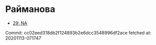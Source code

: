 # Райманова
- [29: NA](29.md)

Commit: cc02eed318db2f124893b2e6dcc3548996df2ace
 fetched at: 20201113-071747
